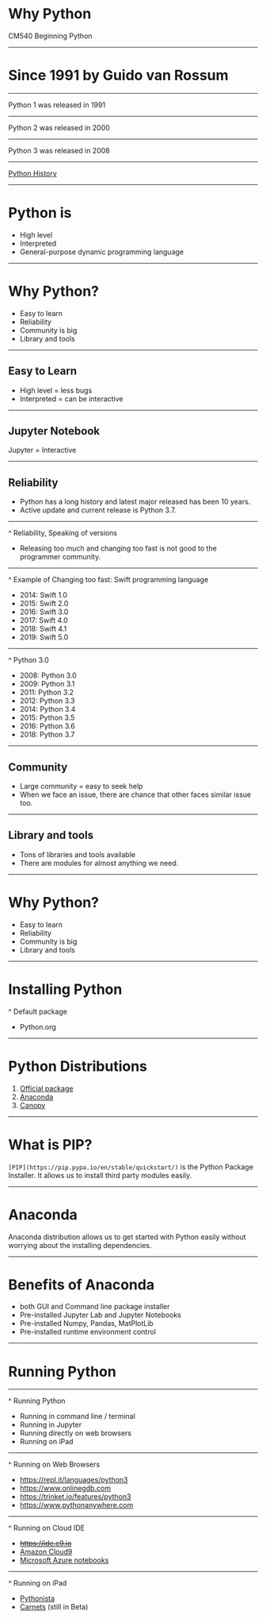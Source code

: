 # Why Python

CM540 Beginning Python

----

# Since 1991 by Guido van Rossum

----

Python 1 was released in 1991

----

Python 2 was released in 2000

----

Python 3 was released in 2008

----

[Python History](https://medium.com/@johnwolfe820/a-brief-history-of-python-ca2fa1f2e99e)

----

# Python is 

- High level
- Interpreted
- General-purpose dynamic programming language

----

# Why Python?

- Easy to learn
- Reliability
- Community is big
- Library and tools


----

## Easy to Learn

- High level = less bugs
- Interpreted = can be interactive

----

## Jupyter Notebook

Jupyter = Interactive

----

## Reliability

- Python has a long history and latest major released has been 10 years.
- Active update and current release is Python 3.7.

----

^ Reliability, Speaking of versions

- Releasing too much and changing too fast is not good to the programmer community.

----

^ Example of Changing too fast: Swift programming language

- 2014: Swift 1.0
- 2015: Swift 2.0
- 2016: Swift 3.0
- 2017: Swift 4.0
- 2018: Swift 4.1
- 2019: Swift 5.0

----

^ Python 3.0

- 2008: Python 3.0
- 2009: Python 3.1
- 2011: Python 3.2
- 2012: Python 3.3
- 2014: Python 3.4
- 2015: Python 3.5
- 2016: Python 3.6
- 2018: Python 3.7

----

## Community

- Large community = easy to seek help
- When we face an issue, there are chance that other faces similar issue too.

----

## Library and tools

- Tons of libraries and tools available
- There are modules for almost anything we need.

----

# Why Python?

- Easy to learn
- Reliability
- Community is big
- Library and tools

----

# Installing Python

^ Default package

- Python.org

----

# Python Distributions

1. [Official package](https://www.python.org)
2. [Anaconda](https://www.anaconda.com)
3. [Canopy](https://www.enthought.com/product/canopy/)

----

# What is PIP?

`[PIP](https://pip.pypa.io/en/stable/quickstart/)` is the Python Package Installer. It allows us to install third party modules easily.

----

# Anaconda

Anaconda distribution allows us to get started with Python easily without worrying about the installing dependencies.

----

# Benefits of Anaconda

- both GUI and Command line package installer
- Pre-installed Jupyter Lab and Jupyter Notebooks
- Pre-installed Numpy, Pandas, MatPlotLib
- Pre-installed runtime environment control

----

# Running Python

---

^ Running Python

- Running in command line / terminal
- Running in Jupyter
- Running directly on web browsers
- Running on iPad

----

^ Running on Web Browsers

- https://repl.it/languages/python3
- https://www.onlinegdb.com
- https://trinket.io/features/python3
- https://www.pythonanywhere.com

----

^ Running on Cloud IDE

- <del>https://ide.c9.io</del>
- [Amazon Cloud9](https://aws.amazon.com/cloud9/)
- [Microsoft Azure notebooks](https://notebooks.azure.com)

----

^ Running on iPad

- [Pythonista](http://omz-software.com/pythonista/)
- [Carnets](https://mobile.twitter.com/nholzschuch/status/1111257780512571392) (still in Beta)


